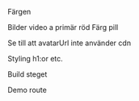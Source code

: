 Färgen

Bilder video a primär röd
  Färg pill

Se till att avatarUrl inte använder cdn

Styling
  h1:or etc.

Build steget


Demo route